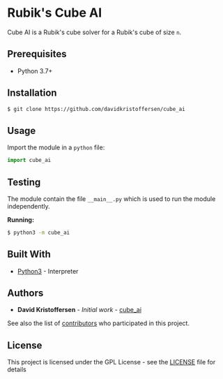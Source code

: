 # Rubik's Cube AI

Cube AI is a Rubik's cube solver for a Rubik's cube of size `n`.

## Prerequisites

* Python 3.7+

## Installation

```sh
$ git clone https://github.com/davidkristoffersen/cube_ai
```

## Usage

Import the module in a `python` file:

```python
import cube_ai
```

## Testing

The module contain the file `__main__.py` which is used to run the module independently.

**Running:**

```sh
$ python3 -m cube_ai
```

## Built With

* [Python3](https://www.python.org/) - Interpreter

## Authors

* **David Kristoffersen** - *Initial work* - [cube_ai](https://github.com/davidkristoffersen)

See also the list of [contributors](https://github.com/davidkristoffersen/cube_ai/blob/master/contributors.md) who participated in this project.

## License

This project is licensed under the GPL License - see the [LICENSE](LICENSE) file for details
